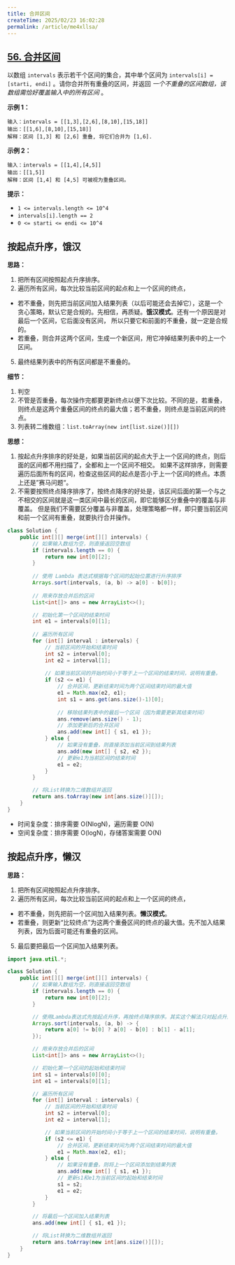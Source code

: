 ```yaml
---
title: 合并区间
createTime: 2025/02/23 16:02:28
permalink: /article/me4xllsa/
---
```

## [56. 合并区间](https://leetcode.cn/problems/merge-intervals/)

以数组 `intervals` 表示若干个区间的集合，其中单个区间为 `intervals[i] = [starti, endi]` 。请你合并所有重叠的区间，并返回 *一个不重叠的区间数组，该数组需恰好覆盖输入中的所有区间* 。

**示例 1：**

```
输入：intervals = [[1,3],[2,6],[8,10],[15,18]]
输出：[[1,6],[8,10],[15,18]]
解释：区间 [1,3] 和 [2,6] 重叠, 将它们合并为 [1,6].
```

**示例 2：**

```
输入：intervals = [[1,4],[4,5]]
输出：[[1,5]]
解释：区间 [1,4] 和 [4,5] 可被视为重叠区间。
```

**提示：**

- `1 <= intervals.length <= 10^4`
- `intervals[i].length == 2`
- `0 <= starti <= endi <= 10^4`

## 按起点升序，饿汉

**思路：**
1. 把所有区间按照起点升序排序。
2. 遍历所有区间，每次比较当前区间的起点和上一个区间的终点， 
  - 若不重叠，则先把当前区间加入结果列表（以后可能还会去掉它），这是一个贪心策略，默认它是合规的。先相信，再质疑。**饿汉模式**。还有一个原因是对最后一个区间，它后面没有区间，
所以只要它和前面的不重叠，就一定是合规的。 
  - 若重叠，则合并这两个区间，生成一个新区间，用它冲掉结果列表中的上一个区间。
5. 最终结果列表中的所有区间都是不重叠的。

**细节：**
1. 判空
2. 不管是否重叠，每次操作完都要更新终点以便下次比较。不同的是，若重叠，则终点是这两个重叠区间的终点的最大值；若不重叠，则终点是当前区间的终点。
3. 列表转二维数组：`list.toArray(new int[list.size()][])`

**思想：**
1. 按起点升序排序的好处是，如果当前区间的起点大于上一个区间的终点，则后面的区间都不用扫描了，全都和上一个区间不相交。
如果不这样排序，则需要遍历后面所有的区间，检查这些区间的起点是否小于上一个区间的终点。本质上还是”赛马问题“。
2. 不需要按照终点降序排序了，按终点降序的好处是，该区间后面的第一个与之不相交的区间就是这一类区间中最长的区间，即它能够区分重叠中的覆盖与非覆盖。
但是我们不需要区分覆盖与非覆盖，处理策略都一样，即只要当前区间和前一个区间有重叠，就要执行合并操作。

```java
class Solution {
    public int[][] merge(int[][] intervals) {
        // 如果输入数组为空，则直接返回空数组
        if (intervals.length == 0) {
            return new int[0][2];
        }
        
        // 使用 Lambda 表达式根据每个区间的起始位置进行升序排序
        Arrays.sort(intervals, (a, b) -> a[0] - b[0]);
        
        // 用来存放合并后的区间
        List<int[]> ans = new ArrayList<>();

        // 初始化第一个区间的结束时间
        int e1 = intervals[0][1];
        
        // 遍历所有区间
        for (int[] interval : intervals) {
            // 当前区间的开始和结束时间
            int s2 = interval[0];
            int e2 = interval[1];
            
            // 如果当前区间的开始时间小于等于上一个区间的结束时间，说明有重叠。
            if (s2 <= e1) {
                // 合并区间，更新结束时间为两个区间结束时间的最大值
                e1 = Math.max(e2, e1);
                int s1 = ans.get(ans.size()-1)[0];
                
                // 移除结果列表中的最后一个区间（因为需要更新其结束时间）
                ans.remove(ans.size() - 1);
                // 添加更新后的合并区间
                ans.add(new int[] { s1, e1 });
            } else {
                // 如果没有重叠，则直接添加当前区间到结果列表
                ans.add(new int[] { s2, e2 });
                // 更新e1为当前区间的结束时间
                e1 = e2;
            }
        }

        // 将List转换为二维数组并返回
        return ans.toArray(new int[ans.size()][]);
    }
}
```

- 时间复杂度：排序需要 O(NlogN)，遍历需要 O(N)
- 空间复杂度：排序需要 O(logN)，存储答案需要 O(N)

## 按起点升序，懒汉

**思路：**
1. 把所有区间按照起点升序排序。
2. 遍历所有区间，每次比较当前区间的起点和上一个区间的终点，
  - 若不重叠，则先把前一个区间加入结果列表。**懒汉模式**。 
  - 若重叠，则更新“比较终点”为这两个重叠区间的终点的最大值。先不加入结果列表，因为后面可能还有重叠的区间。
5. 最后要把最后一个区间加入结果列表。

```java
import java.util.*;

class Solution {
    public int[][] merge(int[][] intervals) {
        // 如果输入数组为空，则直接返回空数组
        if (intervals.length == 0) {
            return new int[0][2];
        }

        // 使用Lambda表达式先按起点升序，再按终点降序排序。其实这个解法只对起点升序排序也可以。
        Arrays.sort(intervals, (a, b) -> {
            return a[0] != b[0] ? a[0] - b[0] : b[1] - a[1];
        });

        // 用来存放合并后的区间
        List<int[]> ans = new ArrayList<>();

        // 初始化第一个区间的起始和结束时间
        int s1 = intervals[0][0];
        int e1 = intervals[0][1];

        // 遍历所有区间
        for (int[] interval : intervals) {
            // 当前区间的开始和结束时间
            int s2 = interval[0];
            int e2 = interval[1];

            // 如果当前区间的开始时间小于等于上一个区间的结束时间，说明有重叠。
            if (s2 <= e1) {
                // 合并区间，更新结束时间为两个区间结束时间的最大值
                e1 = Math.max(e2, e1);
            } else {
                // 如果没有重叠，则将上一个区间添加到结果列表
                ans.add(new int[] { s1, e1 });
                // 更新s1和e1为当前区间的起始和结束时间
                s1 = s2;
                e1 = e2;
            }
        }

        // 将最后一个区间加入结果列表
        ans.add(new int[] { s1, e1 });

        // 将List转换为二维数组并返回
        return ans.toArray(new int[ans.size()][]);
    }
}
```

